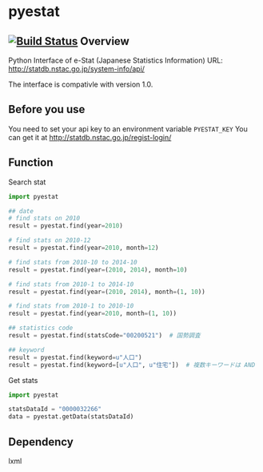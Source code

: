 pyestat
=======
[![Build Status](https://travis-ci.org/mzmttks/pyestat.svg)](https://travis-ci.org/mzmttks/pyestat)
Overview
--------
Python Interface of e-Stat (Japanese Statistics Information)
URL:
http://statdb.nstac.go.jp/system-info/api/

The interface is compativle with version 1.0.

Before you use
--------------
You need to set your api key to an environment variable `PYESTAT_KEY`
You can get it at http://statdb.nstac.go.jp/regist-login/ 

Function
-----------------

Search stat
```python
import pyestat

## date 
# find stats on 2010
result = pyestat.find(year=2010)

# find stats on 2010-12
result = pyestat.find(year=2010, month=12)

# find stats from 2010-10 to 2014-10
result = pyestat.find(year=(2010, 2014), month=10)

# find stats from 2010-1 to 2014-10
result = pyestat.find(year=(2010, 2014), month=(1, 10))

# find stats from 2010-1 to 2010-10
result = pyestat.find(year=2010, month=(1, 10))

## statistics code
result = pyestat.find(statsCode="00200521")  # 国勢調査

## keyword 
result = pyestat.find(keyword=u"人口")
result = pyestat.find(keyword=[u"人口", u"住宅"])  # 複数キーワードは AND 
```

Get stats
```python
import pyestat

statsDataId = "0000032266"
data = pyestat.getData(statsDataId)
```

Dependency
-----------
lxml

